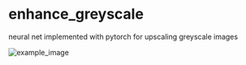# enhance_greyscale
neural net implemented with pytorch for upscaling greyscale images

![example_image](/repository/example.png?raw=true "Example image")
